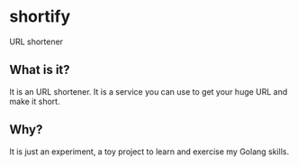 # shortify

URL shortener

## What is it?

It is an URL shortener. It is a service you can use to get your huge URL and make it short.

## Why?

It is just an experiment, a toy project to learn and exercise my Golang skills. 
